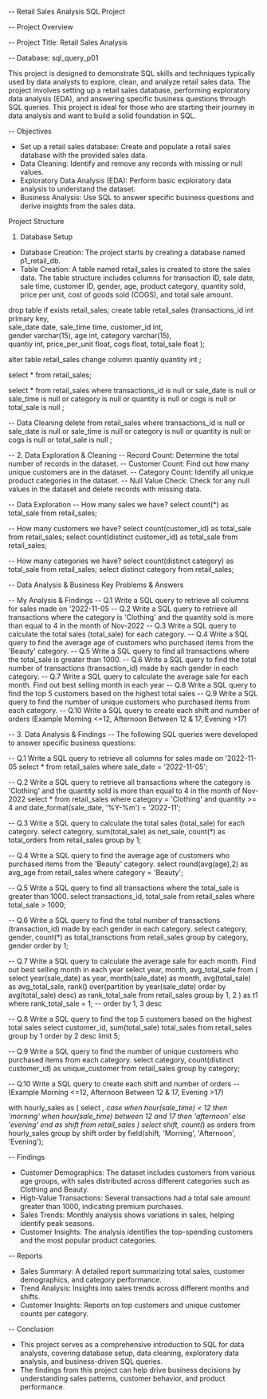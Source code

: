 -- Retail Sales Analysis SQL Project

-- Project Overview

-- Project Title: Retail Sales Analysis

-- Database: sql_query_p01

 This project is designed to demonstrate SQL skills and techniques typically used by data analysts to explore, clean, and analyze retail sales data. 
 The project involves setting up a retail sales database, performing exploratory data analysis (EDA), and answering specific business questions through SQL queries. 
 This project is ideal for those who are starting their journey in data analysis and want to build a solid foundation in SQL.

-- Objectives
* Set up a retail sales database: Create and populate a retail sales database with the provided sales data.
* Data Cleaning: Identify and remove any records with missing or null values.
* Exploratory Data Analysis (EDA): Perform basic exploratory data analysis to understand the dataset.
* Business Analysis: Use SQL to answer specific business questions and derive insights from the sales data.

 Project Structure
 
 1. Database Setup
* Database Creation: The project starts by creating a database named p1_retail_db.
* Table Creation: A table named retail_sales is created to store the sales data. The table structure includes columns for transaction ID, sale date, sale time, customer ID, gender, age, product category, quantity sold, price per unit, cost of goods sold (COGS), and total sale amount.

drop table if exists retail_sales;
create table retail_sales
(transactions_id int primary key,	
sale_date	date,
sale_time	time,
customer_id int,	
gender	varchar(15),
age	int,
category varchar(15),	
quantiy	 int,
price_per_unit	float,
cogs float,	
total_sale float
);

alter table retail_sales
change column quantiy quantity int
;

select * from retail_sales;

select * from retail_sales
where 
transactions_id is null
 or
sale_date is null 
or
sale_time is null 
or
category is null 
or
quantity is null 
or
cogs is null 
or
total_sale is null 
;

-- Data Cleaning
delete from retail_sales
where 
transactions_id is null
 or
sale_date is null 
or
sale_time is null 
or
category is null 
or
quantity is null 
or
cogs is null 
or
total_sale is null 
;

-- 2. Data Exploration & Cleaning
-- Record Count: Determine the total number of records in the dataset.
-- Customer Count: Find out how many unique customers are in the dataset.
-- Category Count: Identify all unique product categories in the dataset.
-- Null Value Check: Check for any null values in the dataset and delete records with missing data.

-- Data Exploration
-- How many sales we have?
select count(*) as total_sale from retail_sales;

-- How many customers we have?
select count(customer_id) as total_sale from retail_sales;
select count(distinct customer_id) as total_sale from retail_sales;

-- How many categories we have?
select count(distinct category) as total_sale from retail_sales;
select distinct category from retail_sales;

-- Data Analysis & Business Key Problems & Answers

-- My Analysis & Findings
-- Q.1 Write a SQL query to retrieve all columns for sales made on '2022-11-05
-- Q.2 Write a SQL query to retrieve all transactions where the category is 'Clothing' and the quantity sold is more than equal to 4 in the month of Nov-2022
-- Q.3 Write a SQL query to calculate the total sales (total_sale) for each category.
-- Q.4 Write a SQL query to find the average age of customers who purchased items from the 'Beauty' category.
-- Q.5 Write a SQL query to find all transactions where the total_sale is greater than 1000.
-- Q.6 Write a SQL query to find the total number of transactions (transaction_id) made by each gender in each category.
-- Q.7 Write a SQL query to calculate the average sale for each month. Find out best selling month in each year
-- Q.8 Write a SQL query to find the top 5 customers based on the highest total sales 
-- Q.9 Write a SQL query to find the number of unique customers who purchased items from each category.
-- Q.10 Write a SQL query to create each shift and number of orders (Example Morning <=12, Afternoon Between 12 & 17, Evening >17)

-- 3. Data Analysis & Findings
-- The following SQL queries were developed to answer specific business questions:

-- Q.1 Write a SQL query to retrieve all columns for sales made on '2022-11-05
select * from retail_sales
where sale_date = '2022-11-05';

-- Q.2 Write a SQL query to retrieve all transactions where the category is 'Clothing' and the quantity sold is more than equal to 4 in the month of Nov-2022
select 
*
from retail_sales
where category = 'Clothing'
and quantity >= 4
and date_format(sale_date, '%Y-%m') = '2022-11';

-- Q.3 Write a SQL query to calculate the total sales (total_sale) for each category.
select
category, 
sum(total_sale) as net_sale,
count(*) as total_orders
from retail_sales
group by 1;

-- Q.4 Write a SQL query to find the average age of customers who purchased items from the 'Beauty' category.
select 
round(avg(age),2) as avg_age
from retail_sales
where 
category = 'Beauty';

-- Q.5 Write a SQL query to find all transactions where the total_sale is greater than 1000.
select 
transactions_id,
total_sale
from retail_sales
where total_sale > 1000;

-- Q.6 Write a SQL query to find the total number of transactions (transaction_id) made by each gender in each category.
select 
category,
gender,
count(*) as total_transctions
from retail_sales
group by 
category, 
gender
order by 1;

-- Q.7 Write a SQL query to calculate the average sale for each month. Find out best selling month in each year
select 
year,
month,
avg_total_sale
from
(
select 
year(sale_date) as year,
month(sale_date) as month,
avg(total_sale) as avg_total_sale,
rank() over(partition by year(sale_date) order by avg(total_sale) desc) as rank_total_sale
from retail_sales
group by 1, 2
) as t1
where rank_total_sale = 1;
-- order by 1, 3 desc

-- Q.8 Write a SQL query to find the top 5 customers based on the highest total sales 
select
customer_id,
sum(total_sale) total_sales
from retail_sales
group by 1
order by 2 desc
limit 5;

-- Q.9 Write a SQL query to find the number of unique customers who purchased items from each category.
select
category,
count(distinct customer_id) as unique_customer
from
retail_sales
group by category;

-- Q.10 Write a SQL query to create each shift and number of orders 
-- (Example Morning <=12, Afternoon Between 12 & 17, Evening >17) 

with hourly_sales as (
select *,
case
when hour(sale_time) < 12 then 'morning'
when hour(sale_time) between 12 and 17 then 'afternoon'
else 'evening'
end as shift
from retail_sales
)
select 
shift,
count(*) as orders
from hourly_sales
group by shift
order by field(shift, 'Morning', 'Afternoon', 'Evening');

-- Findings
* Customer Demographics: The dataset includes customers from various age groups, with sales distributed across different categories such as Clothing and Beauty.
* High-Value Transactions: Several transactions had a total sale amount greater than 1000, indicating premium purchases.
* Sales Trends: Monthly analysis shows variations in sales, helping identify peak seasons.
* Customer Insights: The analysis identifies the top-spending customers and the most popular product categories.

-- Reports
* Sales Summary: A detailed report summarizing total sales, customer demographics, and category performance.
* Trend Analysis: Insights into sales trends across different months and shifts.
* Customer Insights: Reports on top customers and unique customer counts per category.

-- Conclusion

* This project serves as a comprehensive introduction to SQL for data analysts, covering database setup, data cleaning, exploratory data analysis, and business-driven SQL queries.
* The findings from this project can help drive business decisions by understanding sales patterns, customer behavior, and product performance.


